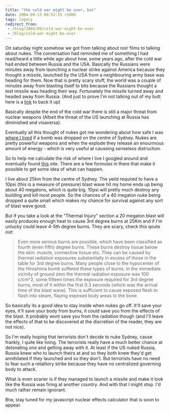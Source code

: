 ```yaml
---
title: "the cold war might be over, but"
date: 2004-09-13 09:52:15 +1000
tags: legacy
redirect_from:
 - /blog/2004/09/cold-war-might-be-over
 - /blog/cold-war-might-be-over
---
```


On saturday night somehow we got from talking about noir films to talking about nukes. The conversation had reminded me of something I had read/heard a little while ago about how, some years ago, after the cold war had ended between Russia and the USA. Basically the Russians were minutes away from launching a nuclear strike against America because they thought a missile, launched by the USA from a neighbouring army base was heading for them. Now that is pretty scary stuff, the world was a couple of minutes away from blasting itself to bits because the Russians thought a test missile was heading their way. Fortunately the missile turned away and headed away from Russia. (And just to prove I'm not talking out of my butt here is a <a href="http://www.fcnl.org/issues/persp8_nuclear_2.htm">link</a> to back it up)



Basically despite the end of the cold war there is still a major threat from nuclear weapons (Albeit the threat of the US launching at Russia has diminished and visaversa).



Eventually all this thought of nukes got me wondering about how safe I was <a href="http://www.ourshire.com.au/suburbs/">where I lived</a> if a bomb was dropped on the centre of Sydney. Nukes are pretty powerful weapons and when the explode they release an enourmous amount of energy - which is very useful at causeing senseless distruction.



So to help me calculate the risk of where I live I googled around and eventually found <a href="http://nuclearweaponarchive.org/Nwfaq/Nfaq5.html">this</a> site. There are a few formulas in there that make it possible to get some idea of what can happen.



I live about 25km from the centre of Sydney. The yeild required to have a 10psi (this is a measure of pressure) blast wave hit my home ends up being about 40 megatons, which is quite big. 10psi will pretty much destroy any building and kill most people. So the chances of a 40 megaton nuke being dropped a quite small which makes my chance for survival against any sort of blast wave good.



But if you take a look at the "Thermal Injury" section a 20 megaton blast will easily produces enough heat to cause 3rd degree burns at 25Km and if I'm unlucky could leave 4-5th degree burns. They are scary, check this qoute out:

<blockquote>Even more serious burns are possible, which have been classified as fourth (even fifth) degree burns. These burns destroy tissue below the skin: muscle, connective tissue etc. They can be caused by thermal radiation exposures substantially in excess of those in the table for 3rd degree burns. Many people close to the hypocenter of the Hiroshima bomb suffered these types of burns. In the immediate vicinity of ground zero the thermal radiation exposure was 100 c/cm^2, some fifteen times the exposure required for 3rd degree burns, most of it within the first 0.3 seconds (which was the arrival time of the blast wave). This is sufficient to cause exposed flesh to flash into steam, flaying exposed body areas to the bone.</blockquote>

So basically its a good idea to stay inside when nukes go off. It'll save your eyes, it'll save your body from burns, it could save you from the effects of the blast. It probably wont save you from the radiation though (and I'll leave the effects of that to be discovered at the discretion of the reader, they are not nice).



So I'm really hoping that terrorists don't decide to nuke Sydney, cause frankly, I quite like living. The terrorists really have a much better chance at detonating one and getting away with it. At least if the US nuked Russia, Russia knew who to launch theirs at and so they both knew they'd get annihilated if they launched and so they don't. But terrorists have no need to fear such a retalitory strike because they have no centralized governing body to attack.



What is even scarier is if they managed to launch a missile and make it look like the Russia was firing at another country. And with that I might stop. I'd much rather remain ignorant.



Btw, stay tuned for my javascript nuclear effects calculator that is soon to appear.

